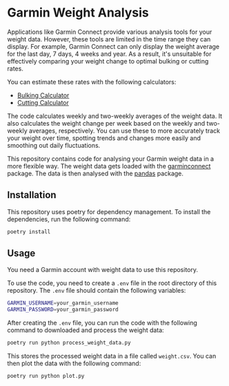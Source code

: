 # Garmin Weight Analysis
Applications like Garmin Connect provide various analysis tools for your weight data.
However, these tools are limited in the time range they can display.
For example, Garmin Connect can only display the weight average for the last day, 7 days, 4 weeks and year.
As a result, it's unsuitable for effectively comparing your weight change to optimal bulking or cutting rates.

You can estimate these rates with the following calculators:
- [Bulking Calculator](https://macrofactorapp.com/bulking-calculator/)
- [Cutting Calculator](https://macrofactorapp.com/cutting-calculator/)

The code calculates weekly and two-weekly averages of the weight data.
It also calculates the weight change per week based on the weekly and two-weekly averages, respectively.
You can use these to more accurately track your weight over time, 
spotting trends and changes more easily and smoothing out daily fluctuations.

This repository contains code for analysing your Garmin weight data in a more flexible way.
The weight data gets loaded with the [garminconnect](https://pypi.org/project/garminconnect/) package.
The data is then analysed with the [pandas](https://pandas.pydata.org/) package.

## Installation
This repository uses poetry for dependency management. 
To install the dependencies, run the following command:
```bash
poetry install
```

## Usage
You need a Garmin account with weight data to use this repository.

To use the code, you need to create a `.env` file in the root directory of this repository.
The `.env` file should contain the following variables:
```bash
GARMIN_USERNAME=your_garmin_username
GARMIN_PASSWORD=your_garmin_password
```

After creating the `.env` file, you can run the code with the following command to downloaded and process the weight data:
```bash
poetry run python process_weight_data.py
```

This stores the processed weight data in a file called `weight.csv`.
You can then plot the data with the following command:
```bash
poetry run python plot.py
```
